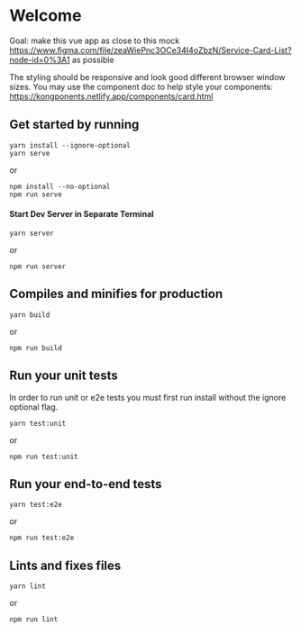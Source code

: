 # Welcome
Goal: make this vue app as close to this mock https://www.figma.com/file/zeaWiePnc3OCe34I4oZbzN/Service-Card-List?node-id=0%3A1 as possible

The styling should be responsive and look good different browser window sizes.
You may use the component doc to help style your components: https://kongponents.netlify.app/components/card.html

## Get started by running


```shell
yarn install --ignore-optional
yarn serve
```

or

```shell
npm install --no-optional
npm run serve
```


#### Start Dev Server in Separate Terminal
```shell
yarn server
```

or

```shell
npm run server
```
## Compiles and minifies for production
```shell
yarn build
```

or

```shell
npm run build
```
## Run your unit tests
In order to run unit or e2e tests you must first run install without the ignore optional flag.

```
yarn test:unit
```

or

```shell
npm run test:unit
```

## Run your end-to-end tests
```
yarn test:e2e
```

or

```shell
npm run test:e2e
```

## Lints and fixes files
```
yarn lint
```

or

```shell
npm run lint
```
